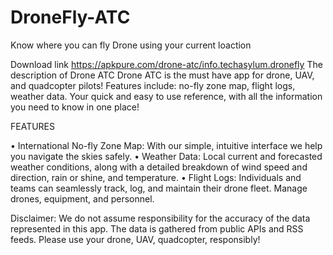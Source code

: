 # DroneFly-ATC
Know where you can fly Drone using your current loaction

Download link https://apkpure.com/drone-atc/info.techasylum.dronefly
The description of Drone ATC
Drone ATC is the must have app for drone, UAV, and quadcopter pilots! Features include: no-fly zone map, flight logs, weather data. Your quick and easy to use reference, with all the information you need to know in one place!




FEATURES

• International No-fly Zone Map: With our simple, intuitive interface we help you navigate the skies safely. 
• Weather Data: Local current and forecasted weather conditions, along with a detailed breakdown of wind speed and direction, rain or shine, and temperature. 
• Flight Logs: Individuals and teams can seamlessly track, log, and maintain their drone fleet. Manage drones, equipment, and personnel. 



Disclaimer: We do not assume responsibility for the accuracy of the data represented in this app. The data is gathered from public APIs and RSS feeds. Please use your drone, UAV, quadcopter, responsibly!
